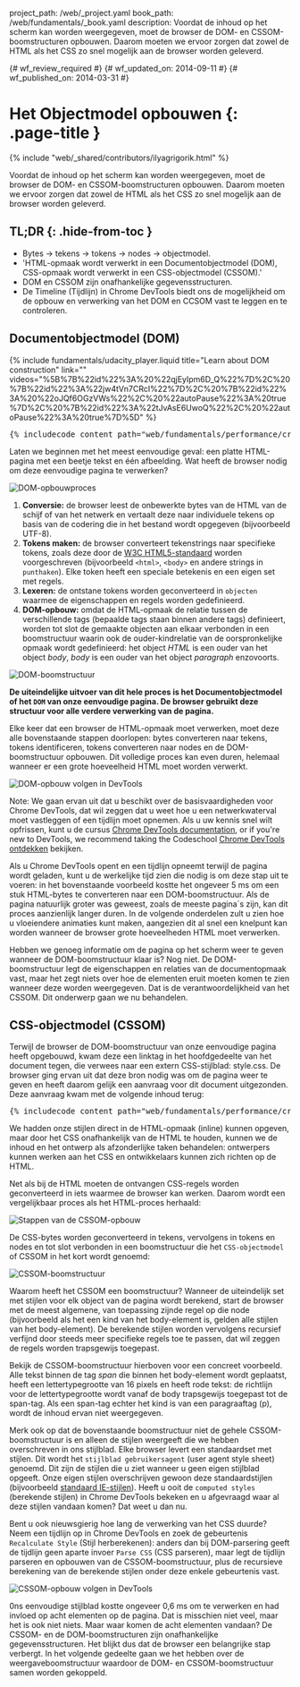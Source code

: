project_path: /web/_project.yaml
book_path: /web/fundamentals/_book.yaml
description: Voordat de inhoud op het scherm kan worden weergegeven, moet de browser de DOM- en CSSOM-boomstructuren opbouwen. Daarom moeten we ervoor zorgen dat zowel de HTML als het CSS zo snel mogelijk aan de browser worden geleverd.

{# wf_review_required #}
{# wf_updated_on: 2014-09-11 #}
{# wf_published_on: 2014-03-31 #}

# Het Objectmodel opbouwen {: .page-title }

{% include "web/_shared/contributors/ilyagrigorik.html" %}


Voordat de inhoud op het scherm kan worden weergegeven, moet de browser de DOM- en CSSOM-boomstructuren opbouwen. Daarom moeten we ervoor zorgen dat zowel de HTML als het CSS zo snel mogelijk aan de browser worden geleverd.



## TL;DR {: .hide-from-toc }
- Bytes → tekens → tokens → nodes → objectmodel.
- 'HTML-opmaak wordt verwerkt in een Documentobjectmodel (DOM), CSS-opmaak wordt verwerkt in een CSS-objectmodel (CSSOM).'
- DOM en CSSOM zijn onafhankelijke gegevensstructuren.
- De Timeline (Tijdlijn) in Chrome DevTools biedt ons de mogelijkheid om de opbouw en verwerking van het DOM en CCSOM vast te leggen en te controleren.


## Documentobjectmodel (DOM)

{% include fundamentals/udacity_player.liquid title="Learn about DOM construction" link="" videos="%5B%7B%22id%22%3A%20%22qjEyIpm6D_Q%22%7D%2C%20%7B%22id%22%3A%22jw4tVn7CRcI%22%7D%2C%20%7B%22id%22%3A%20%22oJQf6OGzVWs%22%2C%20%22autoPause%22%3A%20true%7D%2C%20%7B%22id%22%3A%22tJvAsE6UwoQ%22%2C%20%22autoPause%22%3A%20true%7D%5D" %}

<pre class="prettyprint">
{% includecode content_path="web/fundamentals/performance/critical-rendering-path/_code/basic_dom.html" region_tag="full" %}
</pre>

Laten we beginnen met het meest eenvoudige geval: een platte HTML-pagina met een beetje tekst en één afbeelding. Wat heeft de browser nodig om deze eenvoudige pagina te verwerken?

<img src="images/full-process.png" alt="DOM-opbouwproces">

1. **Conversie:** de browser leest de onbewerkte bytes van de HTML van de schijf of van het netwerk en vertaalt deze naar individuele tekens op basis van de codering die in het bestand wordt opgegeven (bijvoorbeeld UTF-8).
1. **Tokens maken:** de browser converteert tekenstrings naar specifieke tokens, zoals deze door de [W3C HTML5-standaard](http://www.w3.org/TR/html5/) worden voorgeschreven (bijvoorbeeld `<html>`, `<body>` en andere strings in `punthaken`). Elke token heeft een speciale betekenis en een eigen set met regels.
1. **Lexeren:** de ontstane tokens worden geconverteerd in `objecten` waarmee de eigenschappen en regels worden gedefinieerd.
1. **DOM-opbouw:** omdat de HTML-opmaak de relatie tussen de verschillende tags (bepaalde tags staan binnen andere tags) definieert, worden tot slot de gemaakte objecten aan elkaar verbonden in een boomstructuur waarin ook de ouder-kindrelatie van de oorspronkelijke opmaak wordt gedefinieerd: het object _HTML_ is een ouder van het object _body_, _body_ is een ouder van het object _paragraph_ enzovoorts.

<img src="images/dom-tree.png" class="center" alt="DOM-boomstructuur">

**De uiteindelijke uitvoer van dit hele proces is het Documentobjectmodel of het `DOM` van onze eenvoudige pagina. De browser gebruikt deze structuur voor alle verdere verwerking van de pagina.**

Elke keer dat een browser de HTML-opmaak moet verwerken, moet deze alle bovenstaande stappen doorlopen: bytes converteren naar tekens, tokens identificeren, tokens converteren naar nodes en de DOM-boomstructuur opbouwen. Dit volledige proces kan even duren, helemaal wanneer er een grote hoeveelheid HTML moet worden verwerkt.

<img src="images/dom-timeline.png" class="center" alt="DOM-opbouw volgen in DevTools">

Note: We gaan ervan uit dat u beschikt over de basisvaardigheden voor Chrome DevTools, dat wil zeggen dat u weet hoe u een netwerkwaterval moet vastleggen of een tijdlijn moet opnemen. Als u uw kennis snel wilt opfrissen, kunt u de cursus <a href='https://developer.chrome.com/devtools'>Chrome DevTools documentation</a>, or if you're new to DevTools, we recommend taking the Codeschool <a href='http://discover-devtools.codeschool.com/'>Chrome DevTools ontdekken</a> bekijken.

Als u Chrome DevTools opent en een tijdlijn opneemt terwijl de pagina wordt geladen, kunt u de werkelijke tijd zien die nodig is om deze stap uit te voeren: in het bovenstaande voorbeeld kostte het ongeveer 5 ms om een stuk HTML-bytes te converteren naar een DOM-boomstructuur. Als de pagina natuurlijk groter was geweest, zoals de meeste pagina`s zijn, kan dit proces aanzienlijk langer duren. In de volgende onderdelen zult u zien hoe u vloeiendere animaties kunt maken, aangezien dit al snel een knelpunt kan worden wanneer de browser grote hoeveelheden HTML moet verwerken.

Hebben we genoeg informatie om de pagina op het scherm weer te geven wanneer de DOM-boomstructuur klaar is? Nog niet. De DOM-boomstructuur legt de eigenschappen en relaties van de documentopmaak vast, maar het zegt niets over hoe de elementen eruit moeten komen te zien wanneer deze worden weergegeven. Dat is de verantwoordelijkheid van het CSSOM. Dit onderwerp gaan we nu behandelen.

## CSS-objectmodel (CSSOM)

Terwijl de browser de DOM-boomstructuur van onze eenvoudige pagina heeft opgebouwd, kwam deze een linktag in het hoofdgedeelte van het document tegen, die verwees naar een extern CSS-stijlblad: style.css. De browser ging ervan uit dat deze bron nodig was om de pagina weer te geven en heeft daarom gelijk een aanvraag voor dit document uitgezonden. Deze aanvraag kwam met de volgende inhoud terug:

<pre class="prettyprint">
{% includecode content_path="web/fundamentals/performance/critical-rendering-path/_code/style.css" region_tag="full"   adjust_indentation="auto" %}
</pre>

We hadden onze stijlen direct in de HTML-opmaak (inline) kunnen opgeven, maar door het CSS onafhankelijk van de HTML te houden, kunnen we de inhoud en het ontwerp als afzonderlijke taken behandelen: ontwerpers kunnen werken aan het CSS en ontwikkelaars kunnen zich richten op de HTML.

Net als bij de HTML moeten de ontvangen CSS-regels worden geconverteerd in iets waarmee de browser kan werken. Daarom wordt een vergelijkbaar proces als het HTML-proces herhaald:

<img src="images/cssom-construction.png" class="center" alt="Stappen van de CSSOM-opbouw">

De CSS-bytes worden geconverteerd in tekens, vervolgens in tokens en nodes en tot slot verbonden in een boomstructuur die het `CSS-objectmodel` of CSSOM in het kort wordt genoemd:

<img src="images/cssom-tree.png" class="center" alt="CSSOM-boomstructuur">

Waarom heeft het CSSOM een boomstructuur? Wanneer de uiteindelijk set met stijlen voor elk object van de pagina wordt berekend, start de browser met de meest algemene, van toepassing zijnde regel op die node (bijvoorbeeld als het een kind van het body-element is, gelden alle stijlen van het body-element). De berekende stijlen worden vervolgens recursief verfijnd door steeds meer specifieke regels toe te passen, dat wil zeggen de regels worden trapsgewijs toegepast.

Bekijk de CSSOM-boomstructuur hierboven voor een concreet voorbeeld. Alle tekst binnen de tag _span_ die binnen het body-element wordt geplaatst, heeft een lettertypegrootte van 16 pixels en heeft rode tekst: de richtlijn voor de lettertypegrootte wordt vanaf de body trapsgewijs toegepast tot de span-tag. Als een span-tag echter het kind is van een paragraaftag (p), wordt de inhoud ervan niet weergegeven.

Merk ook op dat de bovenstaande boomstructuur niet de gehele CSSOM-boomstructuur is en alleen de stijlen weergeeft die we hebben overschreven in ons stijlblad. Elke browser levert een standaardset met stijlen. Dit wordt het `stijlblad gebruikersagent` (user agent style sheet) genoemd. Dit zijn de stijlen die u ziet wanneer u geen eigen stijlblad opgeeft. Onze eigen stijlen overschrijven gewoon deze standaardstijlen (bijvoorbeeld [standaard IE-stijlen](http://www.iecss.com/)). Heeft u ooit de `computed styles` (berekende stijlen) in Chrome DevTools bekeken en u afgevraagd waar al deze stijlen vandaan komen? Dat weet u dan nu.

Bent u ook nieuwsgierig hoe lang de verwerking van het CSS duurde? Neem een tijdlijn op in Chrome DevTools en zoek de gebeurtenis `Recalculate Style` (Stijl herberekenen): anders dan bij DOM-parsering geeft de tijdlijn geen aparte invoer `Parse CSS` (CSS parseren), maar legt de tijdlijn parseren en opbouwen van de CSSOM-boomstructuur, plus de recursieve berekening van de berekende stijlen onder deze enkele gebeurtenis vast.

<img src="images/cssom-timeline.png" class="center" alt="CSSOM-opbouw volgen in DevTools">

0ns eenvoudige stijlblad kostte ongeveer 0,6 ms om te verwerken en had invloed op acht elementen op de pagina. Dat is misschien niet veel, maar het is ook niet niets. Maar waar komen de acht elementen vandaan? De CSSOM- en de DOM-boomstructuren zijn onafhankelijke gegevensstructuren. Het blijkt dus dat de browser een belangrijke stap verbergt. In het volgende gedeelte gaan we het hebben over de weergaveboomstructuur waardoor de DOM- en CSSOM-boomstructuur samen worden gekoppeld.



